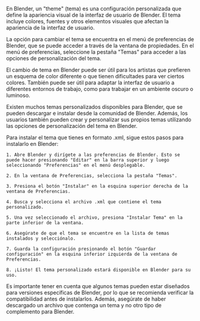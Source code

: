 En Blender, un "theme" (tema) es una configuración personalizada que define la apariencia visual de la interfaz de usuario de Blender. El tema incluye colores, fuentes y otros elementos visuales que afectan la apariencia de la interfaz de usuario.

La opción para cambiar el tema se encuentra en el menú de preferencias de Blender, que se puede acceder a través de la ventana de propiedades. En el menú de preferencias, seleccione la pestaña "Temas" para acceder a las opciones de personalización del tema.

El cambio de tema en Blender puede ser útil para los artistas que prefieren un esquema de color diferente o que tienen dificultades para ver ciertos colores. También puede ser útil para adaptar la interfaz de usuario a diferentes entornos de trabajo, como para trabajar en un ambiente oscuro o luminoso.

Existen muchos temas personalizados disponibles para Blender, que se pueden descargar e instalar desde la comunidad de Blender. Además, los usuarios también pueden crear y personalizar sus propios temas utilizando las opciones de personalización del tema en Blender.


Para instalar el tema que tienes en formato .xml, sigue estos pasos para instalarlo en Blender:

    1. Abre Blender y dirígete a las preferencias de Blender. Esto se puede hacer presionando "Editar" en la barra superior y luego seleccionando "Preferencias" en el menú desplegable.

    2. En la ventana de Preferencias, selecciona la pestaña "Temas".

    3. Presiona el botón "Instalar" en la esquina superior derecha de la ventana de Preferencias.

    4. Busca y selecciona el archivo .xml que contiene el tema personalizado.

    5. Una vez seleccionado el archivo, presiona "Instalar Tema" en la parte inferior de la ventana.

    6. Asegúrate de que el tema se encuentre en la lista de temas instalados y selecciónalo.

    7. Guarda la configuración presionando el botón "Guardar configuración" en la esquina inferior izquierda de la ventana de Preferencias.

    8. ¡Listo! El tema personalizado estará disponible en Blender para su uso.

Es importante tener en cuenta que algunos temas pueden estar diseñados para versiones específicas de Blender, por lo que se recomienda verificar la compatibilidad antes de instalarlos. Además, asegúrate de haber descargado un archivo que contenga un tema y no otro tipo de complemento para Blender.
